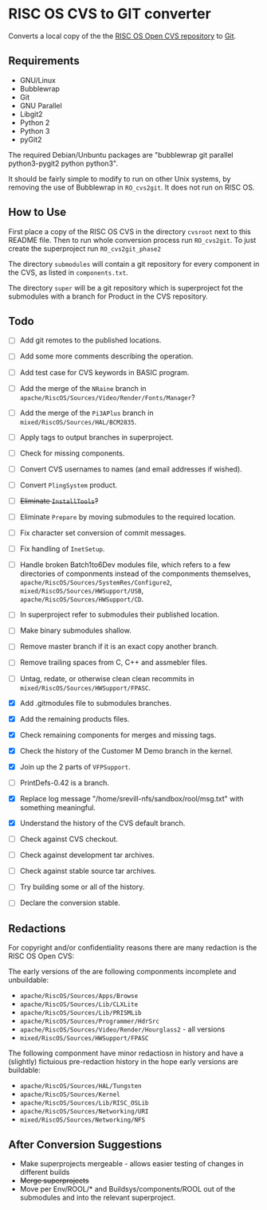 # RISC OS CVS to GIT converter

Converts a local copy of the the [RISC OS Open CVS repository](https://www.riscosopen.org/content/downloads/risc-os-tarballs) to [Git](https://git-scm.com/).

## Requirements

* GNU/Linux
* Bubblewrap
* Git
* GNU Parallel
* Libgit2
* Python 2
* Python 3
* pyGit2

The required Debian/Unbuntu packages are "bubblewrap git parallel python3-pygit2 python python3".

It should be fairly simple to modify to run on other Unix systems, by removing the use of Bubblewrap in `RO_cvs2git`. It does not run on RISC OS.

## How to Use

First place a copy of the RISC OS CVS in the directory `cvsroot` next to this README file. Then to run  whole conversion process run `RO_cvs2git`. To just create the superproject run `RO_cvs2git_phase2`

The directory `submodules` will contain a git repository for every component in the CVS, as listed in `components.txt`.

The directory `super` will be a git repository which is superproject fot the submodules with a branch for Product in the CVS repository.

## Todo

 - [ ] Add git remotes to the published locations.
 - [ ] Add some more comments describing the operation.
 - [ ] Add test case for CVS keywords in BASIC program.
 - [ ] Add the merge of the `NRaine` branch in `apache/RiscOS/Sources/Video/Render/Fonts/Manager`?
 - [ ] Add the merge of the `Pi3APlus` branch in `mixed/RiscOS/Sources/HAL/BCM2835`.
 - [ ] Apply tags to output branches in superproject.
 - [ ] Check for missing components.
 - [ ] Convert CVS usernames to names (and email addresses if wished).
 - [ ] Convert `PlingSystem` product.
 - [ ] ~~Eliminate `InstallTools`?~~
 - [ ] Eliminate `Prepare` by moving submodules to the required location.
 - [ ] Fix character set conversion of commit messages.
 - [ ] Fix handling of `InetSetup`.
 - [ ] Handle broken Batch1to6Dev modules file, which refers to a few directories of componments instead of the componments themselves, `apache/RiscOS/Sources/SystemRes/Configure2`, `mixed/RiscOS/Sources/HWSupport/USB`, `apache/RiscOS/Sources/HWSupport/CD`.
 - [ ] In superproject refer to submodules their published location.
 - [ ] Make binary submodules shallow.
 - [ ] Remove master branch if it is an exact copy another branch.
 - [ ] Remove trailing spaces from C, C++ and assmebler files.
 - [ ] Untag, redate, or otherwise clean clean recommits in `mixed/RiscOS/Sources/HWSupport/FPASC`.

 - [x] Add .gitmodules file to submodules branches.
 - [x] Add the remaining products files.
 - [x] Check remaining components for merges and missing tags.
 - [x] Check the history of the Customer M Demo branch in the kernel.
 - [x] Join up the 2 parts of `VFPSupport`.
 - [ ] PrintDefs-0.42 is a branch.
 - [x] Replace log message "/home/srevill-nfs/sandbox/rool/msg.txt" with something meaningful.
 - [x] Understand the history of the CVS default branch.

 - [ ] Check against CVS checkout.
 - [ ] Check against development tar archives.
 - [ ] Check against stable source tar archives.
 - [ ] Try building some or all of the history.
 - [ ] Declare the conversion stable.

## Redactions

For copyright and/or confidentiality reasons there are many redaction is the RISC OS Open CVS:

The early versions of the are following componments incomplete and unbuildable:

* `apache/RiscOS/Sources/Apps/Browse`
* `apache/RiscOS/Sources/Lib/CLXLite`
* `apache/RiscOS/Sources/Lib/PRISMLib`
* `apache/RiscOS/Sources/Programmer/HdrSrc`
* `apache/RiscOS/Sources/Video/Render/Hourglass2` - all versions
* `mixed/RiscOS/Sources/HWSupport/FPASC`

The following componment have minor redactiosn in history and have a (slightly) fictuious pre-redaction history in the hope early versions are buildable:

* `apache/RiscOS/Sources/HAL/Tungsten`
* `apache/RiscOS/Sources/Kernel`
* `apache/RiscOS/Sources/Lib/RISC_OSLib`
* `apache/RiscOS/Sources/Networking/URI`
* `mixed/RiscOS/Sources/Networking/NFS`

 ## After Conversion Suggestions

 * Make superprojects mergeable - allows easier testing of changes in different builds
 * ~~Merge superprojects~~
 * Move per Env/ROOL/* and Buildsys/components/ROOL out of the submodules and into the relevant superproject.
